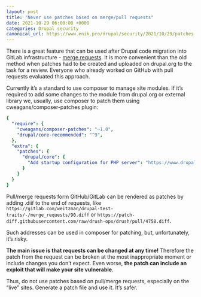 ```yaml
---
layout: post
title: "Never use patches based on merge/pull requests"
date: 2021-10-29 06:00:00 +0000
categories: Drupal security
canonical_url: https://www.enik.pro/drupal/security/2021/10/29/patches-requests.html
---
```

There is a great feature that can be used after Drupal code migration into GitLab infrastructure - [merge requests](https://www.drupal.org/docs/develop/git/using-git-to-contribute-to-drupal/creating-issue-forks-and-merge-requests). It is more convenient than the old method when patches had to be created and uploaded on drupal.org to the task for a review. Everyone who already worked on GitHub with pull requests evaluated this approach.

Currently it’s a standard to use composer to manage site modules. If it’s required to add some changes to the module from drupal.org or external library we, usually, use composer to patch them using  cweagans/composer-patches plugin:

```yaml
{
  "require": {
    "cweagans/composer-patches": "~1.0",
    "drupal/core-recommended": "^9",
  },
  "extra": {
    "patches": {
      "drupal/core": {
        "Add startup configuration for PHP server": "https://www.drupal.org/files/issues/add_a_startup-1543858-30.patch"
      }
    }
  }
}
```
Pull/merge requests form GitHub/GitLab can be rendered as patches by adding .diif to the end of requests, like `https://gitlab.com/weitzman/drupal-test-traits/-/merge_requests/90.diff` or `https://patch-diff.githubusercontent.com/raw/drush-ops/drush/pull/4758.diff`.

Such addresses can be used in composer for patching, but, unfortunately, it’s risky.

**The main issue is that requests can be changed at any time!** Therefore the patch from the request can be broken at the most inappropriate moment or include changes you don’t expect. Even worse, **the patch can include an exploit that will make your site vulnerable**.

Thus, do not use patches based on pull/merge requests, especially on the “live” sites. Generate a patch file and use it. It’s safer.
